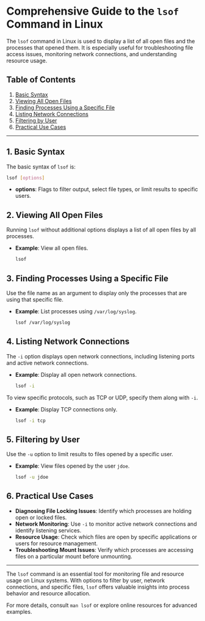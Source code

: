 
# Comprehensive Guide to the `lsof` Command in Linux

The `lsof` command in Linux is used to display a list of all open files and the processes that opened them. It is especially useful for troubleshooting file access issues, monitoring network connections, and understanding resource usage.

## Table of Contents

1. [Basic Syntax](#basic-syntax)
2. [Viewing All Open Files](#viewing-all-open-files)
3. [Finding Processes Using a Specific File](#finding-processes-using-a-specific-file)
4. [Listing Network Connections](#listing-network-connections)
5. [Filtering by User](#filtering-by-user)
6. [Practical Use Cases](#practical-use-cases)

---

## 1. Basic Syntax

The basic syntax of `lsof` is:
```bash
lsof [options]
```
- **options**: Flags to filter output, select file types, or limit results to specific users.

## 2. Viewing All Open Files

Running `lsof` without additional options displays a list of all open files by all processes.

- **Example**: View all open files.
  ```bash
  lsof
  ```

## 3. Finding Processes Using a Specific File

Use the file name as an argument to display only the processes that are using that specific file.

- **Example**: List processes using `/var/log/syslog`.
  ```bash
  lsof /var/log/syslog
  ```

## 4. Listing Network Connections

The `-i` option displays open network connections, including listening ports and active network connections.

- **Example**: Display all open network connections.
  ```bash
  lsof -i
  ```

To view specific protocols, such as TCP or UDP, specify them along with `-i`.

- **Example**: Display TCP connections only.
  ```bash
  lsof -i tcp
  ```

## 5. Filtering by User

Use the `-u` option to limit results to files opened by a specific user.

- **Example**: View files opened by the user `jdoe`.
  ```bash
  lsof -u jdoe
  ```

## 6. Practical Use Cases

- **Diagnosing File Locking Issues**: Identify which processes are holding open or locked files.
- **Network Monitoring**: Use `-i` to monitor active network connections and identify listening services.
- **Resource Usage**: Check which files are open by specific applications or users for resource management.
- **Troubleshooting Mount Issues**: Verify which processes are accessing files on a particular mount before unmounting.

---

The `lsof` command is an essential tool for monitoring file and resource usage on Linux systems. With options to filter by user, network connections, and specific files, `lsof` offers valuable insights into process behavior and resource allocation.

For more details, consult `man lsof` or explore online resources for advanced examples.
